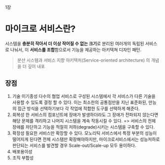 1장

마이크로 서비스란?
=====

시스템을 **충분히 작아서 더 이상 작어질 수 없는 크기**로 분리된 여러개의 독립된 서비스로 나눠서, 이 **서비스를 조합**함으로서 기능을 제공하는 아키텍쳐 디자인 패턴.

>분산 시스템과 서비스 지향 아키텍처(Service-oriented architecture) 의 개념을 더 깊이 내포

장점
------

1. 기술 이기종성
다수의 협업 서비스로 구성된 시스템에서 각 서비스가 다른 기술을 사용할 수 있도록 결정 할 수 있다. 이는 최소한의 공통점만을 지닌 표준화된, 만능의 접근 방식을 선택하기보다 각 작업에 적합한 도구를 선택하게 해준다.
2. 회복성
한 서비스의 컴포넌트에 장애가 발생하더라도 그 장애가 전파되지 않는다면 해당 문제를 격리하고 나머지 시스템을 계속 작동시킬 수 있다. => 서비스의 전체 장애를 차단하고 기능을 적절히 저하(degrade)시키는 시스템을 구축할 수 있다.
3. 확장성
필요한 서비스만 확장할 수 있다. 모노리틱 서비스에서 특정 부분의 성능이 떨어지게 된다면 전체 시스템만 확장해야하지만, 마이크로서비스에서는 성능저하로 판단되는 서비스를 발견할 경우 Scale-out/Scale-up 모두 용이하다.
4. 배포용이성
5. 조직 부합성